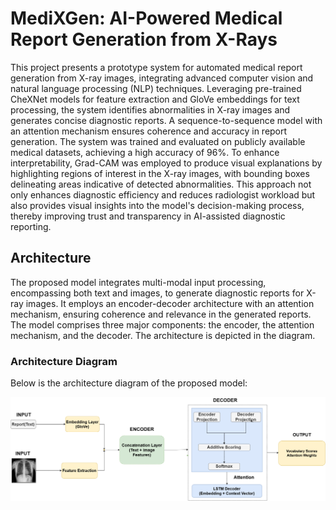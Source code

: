 # MediXGen: AI-Powered Medical Report Generation from X-Rays

This project presents a prototype system for automated medical report generation from X-ray images, integrating advanced computer vision and natural language processing (NLP) techniques. Leveraging pre-trained CheXNet models for feature extraction and GloVe embeddings for text processing, the system identifies abnormalities in X-ray images and generates concise diagnostic reports. A sequence-to-sequence model with an attention mechanism ensures coherence and accuracy in report generation. The system was trained and evaluated on publicly available medical datasets, achieving a high accuracy of 96\%. To enhance interpretability, Grad-CAM was employed to produce visual explanations by highlighting regions of interest in the X-ray images, with bounding boxes delineating areas indicative of detected abnormalities. This approach not only enhances diagnostic efficiency and reduces radiologist workload but also provides visual insights into the model's decision-making process, thereby improving trust and transparency in AI-assisted diagnostic reporting. 

## Architecture
The proposed model integrates multi-modal input processing, encompassing both text and images, to generate diagnostic reports for X-ray images. It employs an encoder-decoder architecture with an attention mechanism, ensuring coherence and relevance in the generated reports. The model comprises three major components: the encoder, the attention mechanism, and the decoder. The architecture is depicted in the diagram.

### Architecture Diagram

Below is the architecture diagram of the proposed model:

![Architecture Diagram](https://github.com/Namrata-Patel/deeplearning_medical_report_generation/blob/main/figs/arch.png)




